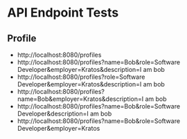 # API Endpoint Tests

## Profile

- http://localhost:8080/profiles
- http://localhost:8080/profiles?name=Bob&role=Software Developer&employer=Kratos&description=I am bob
- http://localhost:8080/profiles?role=Software Developer&employer=Kratos&description=I am bob
- http://localhost:8080/profiles?name=Bob&employer=Kratos&description=I am bob
- http://localhost:8080/profiles?name=Bob&role=Software Developer&description=I am bob
- http://localhost:8080/profiles?name=Bob&role=Software Developer&employer=Kratos